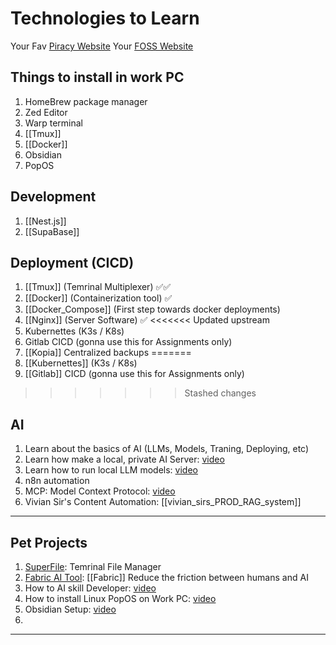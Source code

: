 # Technologies to Learn

Your Fav [Piracy Website](https://fmhy.net/beginners-guide#movies-shows)
Your [FOSS Website](https://alternativeoss.com/)
## Things to install in work PC
1. HomeBrew package manager
2. Zed Editor
3. Warp terminal
4. [[Tmux]]
5. [[Docker]]
6. Obsidian
7. PopOS

## Development

1. [[Nest.js]]
2. [[SupaBase]]

## Deployment (CICD)

1. [[Tmux]] (Temrinal Multiplexer) ✅✅
2. [[Docker]] (Containerization tool) ✅
3. [[Docker_Compose]] (First step towards docker deployments)
4. [[Nginx]] (Server Software) ✅
<<<<<<< Updated upstream
5. Kubernettes (K3s / K8s)
6. Gitlab CICD (gonna use this for Assignments only)
7. [[Kopia]] Centralized backups
=======
5. [[Kubernettes]] (K3s / K8s)
6. [[Gitlab]] CICD (gonna use this for Assignments only)
>>>>>>> Stashed changes

## AI

1. Learn about the basics of AI (LLMs, Models, Traning, Deploying, etc)
2. Learn how make a local, private AI Server: [video](https://www.youtube.com/watch?v=Wjrdr0NU4Sk)
3. Learn how to run local LLM models: [video](https://www.youtube.com/watch?v=7TR-FLWNVHY)
4. n8n automation
5. MCP: Model Context Protocol: [video](https://www.youtube.com/watch?v=GuTcle5edjk)
6. Vivian Sir's Content Automation: [[vivian_sirs_PROD_RAG_system]]

---

## Pet Projects
1. [SuperFile](https://github.com/yorukot/superfile): Temrinal File Manager
2. [Fabric AI Tool](https://www.youtube.com/watch?v=UbDyjIIGaxQ): [[Fabric]] Reduce the friction between humans and AI
3. How to AI skill Developer: [video](https://www.youtube.com/watch?v=eqrq5pTqFgc)
4. How to install Linux PopOS on Work PC: [video](https://www.youtube.com/watch?v=_Ua-d9OeUOg)
5. Obsidian Setup: [video](https://www.youtube.com/watch?v=3ccktMJ1YHI)
6. 

---
